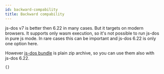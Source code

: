 ```yaml
---
id: backward-compability 
title: Backward compability
---
```


js-dos v7 is better then 6.22 in many cases. But it targets on modern browsers.
It supports only wasm execution, so it's not possible to run js-dos in pure js mode.
In rare cases this can be important and js-dos 6.22 is only one option here.

However [js-dos bundle](overview.md#js-dos-bundle) is plain zip archive, so you can 
use them also with js-dos 6.22.

```html title="examples/dos-6.22.html"
{}
```

